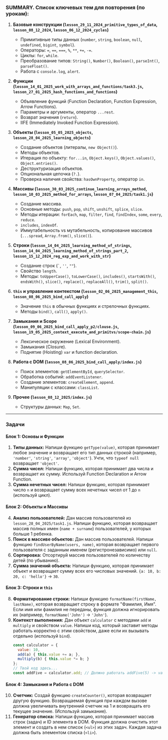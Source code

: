### SUMMARY. Список ключевых тем для повторения (по урокам):

1.  **Базовые конструкции (`lesson_29_11_2024_primitive_types_of_data`, `lesson_08_12_2024`, `lesson_06_12_2024_cycles`)**
    *   Примитивные типы данных (`number`, `string`, `boolean`, `null`, `undefined`, `bigint`, `symbol`).
    *   Операторы: `=`, `==`, `===`, `%`, `**`, `+=`, `-=`.
    *   Циклы: `for`, `while`.
    *   Преобразование типов: `String()`, `Number()`, `Boolean()`, `parseInt()`, `parseFloat()`.
    *   Работа с `console.log`, `alert`.

2.  **Функции (`lesson_14_01_2025_work_with_arrays_and_functions/task3.js`, `lesson_27_01_2025_hash_functions_and_functions`)**
    *   Объявление функций (Function Declaration, Function Expression, Arrow Functions).
    *   Параметры и аргументы, оператор `...rest`.
    *   Возврат значения (`return`).
    *   IIFE (Immediately Invoked Function Expression).

3.  **Объекты (`lesson_05_05_2025_objects`, `lesson_28_04_2025_learning_objects`)**
    *   Создание объектов (литералы, `new Object()`).
    *   Методы объектов.
    *   Итерация по объекту: `for...in`, `Object.keys()`, `Object.values()`, `Object.entries()`.
    *   Деструктуризация объектов.
    *   Опциональная цепочка (`?.`).
    *   Проверка наличия свойства: `hasOwnProperty`, оператор `in`.

4.  **Массивы (`lesson_30_03_2025_continue_learning_arrays_method`, `lesson_10_03_2025_method_for_arrays`, `lesson_07_04_2025/task1.js`)**
    *   Создание массива.
    *   Основные методы: `push`, `pop`, `shift`, `unshift`, `splice`, `slice`.
    *   Методы итерации: `forEach`, `map`, `filter`, `find`, `findIndex`, `some`, `every`, `reduce`.
    *   `includes`, `indexOf`.
    *   Иммутабельность vs мутабельность, копирование массивов (`...spread`, `Array.from()`, `slice()`).

5.  **Строки (`lesson_14_04_2025_learning_method_of_strings`, `lesson_14_04_2025_learning_method_of_strings_part_2`, `lesson_15_12_2024_reg_exp_and_work_with_str`)**
    *   Создание строк (`` ` ``, `''`, `""`).
    *   Свойство `length`.
    *   Методы: `toUpperCase()`, `toLowerCase()`, `includes()`, `startsWith()`, `endsWith()`, `slice()`, `replace()`, `replaceAll()`, `trim()`, `split()`.

6.  **`this` и управление контекстом (`lesson_02_06_2025_management_this`, `lesson_08_06_2025_bind_call_apply`)**
    *   Значение `this` в обычных функциях и стрелочных функциях.
    *   Методы `bind()`, `call()`, `apply()`.

7.  **Замыкания и Scope (`lesson_09_06_2025_bind_call_apply_p2/clouse.js`, `lesson_19_05_2025_context_execute_and_primitvs/scope-chain.js`)**
    *   Лексическое окружение (Lexical Environment).
    *   Замыкания (Closure).
    *   Поднятие (Hoisting) `var` и function declaration.

8.  **Работа с DOM (`lesson_08_06_2025_bind_call_apply/index.js`)**
    *   Поиск элементов: `getElementById`, `querySelector`.
    *   Обработка событий: `addEventListener`.
    *   Создание элементов: `createElement`, `append`.
    *   Манипуляции с классами: `classList`.

9.  **Прочее (`lesson_08_12_2025/index.js`)**
    *   Структуры данных: `Map`, `Set`.

---

### Задачи

#### Блок 1: Основы и Функции

1.  **Типы данных:** Напиши функцию `getType(value)`, которая принимает любое значение и возвращает его тип данных строкой (например, `'number'`, `'string'`, `'array'`, `'object'`). Учти, что `typeof null` возвращает `'object'`.
2.  **Сумма чисел:** Напиши функцию, которая принимает два числа и возвращает их сумму. Используй Function Declaration и Arrow Function.
3.  **Сумма нечетных чисел:** Напиши функцию, которая принимает число `n` и возвращает сумму всех нечетных чисел от 1 до `n` (используй цикл).

#### Блок 2: Объекты и Массивы

4.  **Анализ пользователей:** Дан массив пользователей из `lesson_28_04_2025/task1.js`. Напиши функцию, которая возвращает массив полных имен (`name + surname`) пользователей, у которых больше 1 ребенка.
5.  **Поиск в массиве объектов:** Дан массив пользователей. Напиши функцию `findUserByName(users, name)`, которая возвращает первого пользователя с заданным именем (регистронезависимо) или `null`.
6.  **Сортировка:** Отсортируй массив пользователей по количеству детей (по убыванию).
7.  **Сумма значений объекта:** Напиши функцию, которая принимает объект и возвращает сумму всех его числовых значений. `{a: 10, b: 20, c: 'hello'}` -> `30`.

#### Блок 3: Строки и `this`

8.  **Форматирование строки:** Напиши функцию `formatName(firstName, lastName)`, которая возвращает строку в формате "Фамилия, Имя". Если имя или фамилия не переданы, функция должна игнорировать их (например, `formatName('John')` -> `'John'`).
9.  **Контекст выполнения:** Дан объект `calculator` с методами `add` и `multiply` и свойством `value`. Напиши код, который заставит методы работать корректно с этим свойством, даже если их вызывать отдельно (используй `bind`).
    ```javascript
    const calculator = {
      value: 10,
      add(a) { this.value += a; },
      multiply(b) { this.value *= b; }
    };
    // Твой код здесь...
    const addFive = calculator.add; // Должно работать addFive(5) -> value становится 15
    ```

#### Блок 4: Замыкания и Работа с DOM

10. **Счетчик:** Создай функцию `createCounter()`, которая возвращает другую функцию. Возвращаемая функция при каждом вызове должна увеличивать внутренний счетчик на 1 и возвращать его текущее значение. (Используй замыкание).
11. **Генератор списка:** Напиши функцию, которая принимает массив строк (задач) и ID элемента в DOM. Функция должна очистить этот элемент и создать в нем список (`<ul>`) из этих задач. Каждая задача должна быть элементом списка (`<li>`).

